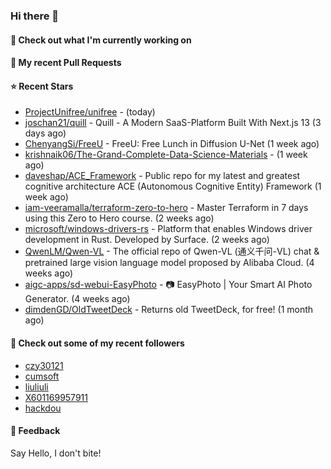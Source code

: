 ### Hi there 👋

#### 👷 Check out what I'm currently working on

#### 🔨 My recent Pull Requests


#### ⭐ Recent Stars

- [ProjectUnifree/unifree](https://github.com/ProjectUnifree/unifree) -  (today)
- [joschan21/quill](https://github.com/joschan21/quill) - Quill - A Modern SaaS-Platform Built With Next.js 13 (3 days ago)
- [ChenyangSi/FreeU](https://github.com/ChenyangSi/FreeU) - FreeU: Free Lunch in Diffusion U-Net (1 week ago)
- [krishnaik06/The-Grand-Complete-Data-Science-Materials](https://github.com/krishnaik06/The-Grand-Complete-Data-Science-Materials) -  (1 week ago)
- [daveshap/ACE_Framework](https://github.com/daveshap/ACE_Framework) - Public repo for my latest and greatest cognitive architecture ACE (Autonomous Cognitive Entity) Framework (1 week ago)
- [iam-veeramalla/terraform-zero-to-hero](https://github.com/iam-veeramalla/terraform-zero-to-hero) - Master Terraform in 7 days using this Zero to Hero course. (2 weeks ago)
- [microsoft/windows-drivers-rs](https://github.com/microsoft/windows-drivers-rs) - Platform that enables Windows driver development in Rust. Developed by Surface.  (2 weeks ago)
- [QwenLM/Qwen-VL](https://github.com/QwenLM/Qwen-VL) - The official repo of Qwen-VL (通义千问-VL) chat &amp; pretrained large vision language model proposed by Alibaba Cloud. (4 weeks ago)
- [aigc-apps/sd-webui-EasyPhoto](https://github.com/aigc-apps/sd-webui-EasyPhoto) - 📷 EasyPhoto | Your Smart AI Photo Generator. (4 weeks ago)
- [dimdenGD/OldTweetDeck](https://github.com/dimdenGD/OldTweetDeck) - Returns old TweetDeck, for free! (1 month ago)

#### 👯 Check out some of my recent followers

- [czy30121](https://github.com/czy30121)
- [cumsoft](https://github.com/cumsoft)
- [liuliuli](https://github.com/liuliuli)
- [X601169957911](https://github.com/X601169957911)
- [hackdou](https://github.com/hackdou)

#### 💬 Feedback

Say Hello, I don't bite!